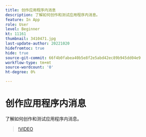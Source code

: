 ```yaml
---
title: 创作应用程序内消息
description: 了解如何创作和测试应用程序内消息。
feature: In App
role: User
level: Beginner
kt: 11161
thumbnail: 3410471.jpg
last-update-author: 20221020
hidefromtoc: true
hide: true
source-git-commit: 66f4b0fabea40b5e8f2e5abd42ec89b945dd04e9
workflow-type: tm+mt
source-wordcount: '0'
ht-degree: 0%

---
```


# 创作应用程序内消息

了解如何创作和测试应用程序内消息。

>[!VIDEO](https://video.tv.adobe.com/v/3410471?quality=12&learn=on)
